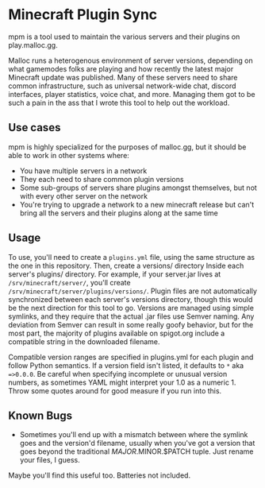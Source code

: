 # Minecraft Plugin Sync

mpm is a tool used to maintain the various servers and their plugins on
play.malloc.gg.

Malloc runs a heterogenous environment of server versions, depending on what
gamemodes folks are playing and how recently the latest major Minecraft update
was published. Many of these servers need to share common infrastructure, such
as universal network-wide chat, discord interfaces, player statistics, voice
chat, and more. Managing them got to be such a pain in the ass that I wrote this
tool to help out the workload.

## Use cases

mpm is highly specialized for the purposes of malloc.gg, but it should
be able to work in other systems where:

- You have multiple servers in a network
- They each need to share common plugin versions
- Some sub-groups of servers share plugins amongst themselves, but not with
  every other server on the network
- You're trying to upgrade a network to a new minecraft release but can't bring
  all the servers and their plugins along at the same time


## Usage

To use, you'll need to create a `plugins.yml` file, using the same structure as
the one in this repository. Then, create a versions/ directory Inside each
server's plugins/ directory. For example, if your server.jar lives at
`/srv/minecraft/server/`, you'll create
`/srv/minecraft/server/plugins/versions/`. Plugin files are not automatically
synchronized between each server's versions directory, though this would be the
next direction for this tool to go. Versions are managed using simple symlinks,
and they require that the actual .jar files use Semver naming. Any deviation
from Semver can result in some really goofy behavior, but for the most part, the
majority of plugins available on spigot.org include a compatible string in the
downloaded filename.

Compatible version ranges are specified in plugins.yml for each plugin and
follow Python semantics. If a version field isn't listed, it defaults to `*` aka
`=>0.0.0`. Be careful when specifying incomplete or unusual version numbers, as
sometimes YAML might interpret your 1.0 as a numeric 1. Throw some quotes around
for good measure if you run into this.

## Known Bugs

- Sometimes you'll end up with a mismatch between where the symlink goes and the
  version'd filename, usually when you've got a version that goes beyond the
  traditional $MAJOR.$MINOR.$PATCH tuple. Just rename your files, I guess.

Maybe you'll find this useful too. Batteries not included.
